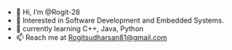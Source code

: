 - 👋 Hi, I’m @Rogit-28
- 👀 Interested in Software Development and Embedded Systems.
- 🌱 currently learning C++, Java, Python
- 📫 Reach me at Rogitsudharsan81@gmail.com

<!---
Rogit-28/Rogit-28 is a ✨ special ✨ repository because its `README.md` (this file) appears on your GitHub profile.
You can click the Preview link to take a look at your changes.
--->
